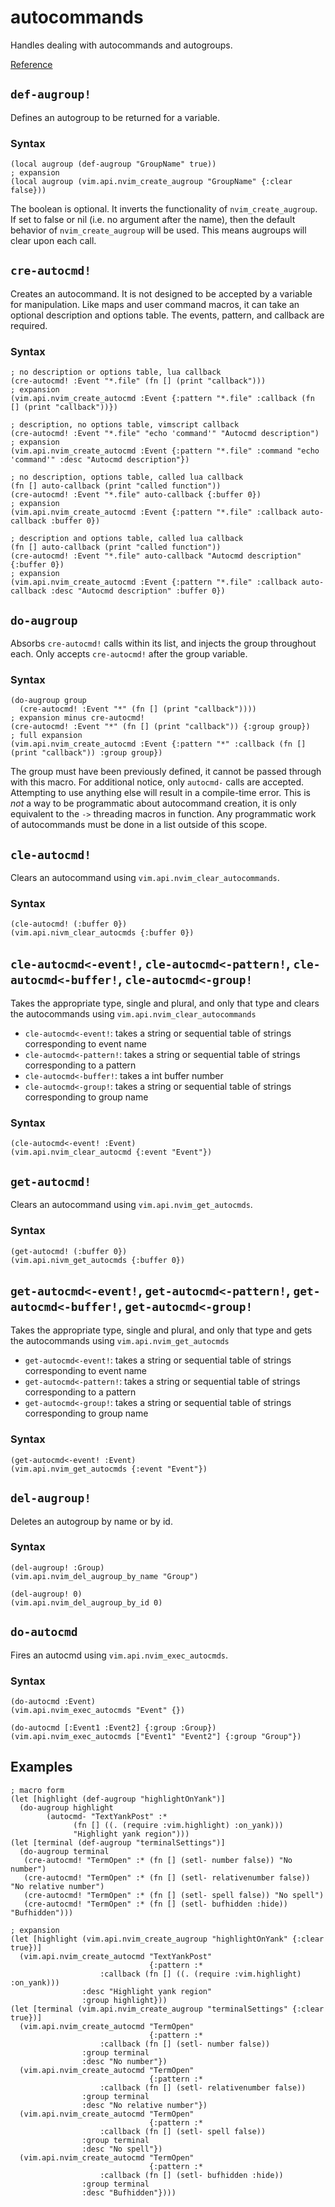 # autocommands
Handles dealing with autocommands and autogroups.


[Reference](/doc/reference/fnl/nvim-anisole-macros/autocmds.md)

## `def-augroup!`
Defines an autogroup to be returned for a variable.

### Syntax
```fennel
(local augroup (def-augroup "GroupName" true))
; expansion
(local augroup (vim.api.nvim_create_augroup "GroupName" {:clear false}))
```
The boolean is optional. It inverts the functionality of `nvim_create_augroup`. If set to false or nil (i.e. no argument after the name), then the default behavior of `nvim_create_augroup` will be used. This means augroups will clear upon each call.

## `cre-autocmd!`
Creates an autocommand. It is not designed to be accepted by a variable for manipulation. Like maps and user command macros, it can take an optional description and options table. The events, pattern, and callback are required.

### Syntax
```fennel
; no description or options table, lua callback
(cre-autocmd! :Event "*.file" (fn [] (print "callback")))
; expansion
(vim.api.nvim_create_autocmd :Event {:pattern "*.file" :callback (fn [] (print "callback"))})

; description, no options table, vimscript callback
(cre-autocmd! :Event "*.file" "echo 'command'" "Autocmd description")
; expansion
(vim.api.nvim_create_autocmd :Event {:pattern "*.file" :command "echo 'command'" :desc "Autocmd description"})

; no description, options table, called lua callback
(fn [] auto-callback (print "called function"))
(cre-autocmd! :Event "*.file" auto-callback {:buffer 0})
; expansion
(vim.api.nvim_create_autocmd :Event {:pattern "*.file" :callback auto-callback :buffer 0})

; description and options table, called lua callback
(fn [] auto-callback (print "called function"))
(cre-autocmd! :Event "*.file" auto-callback "Autocmd description" {:buffer 0})
; expansion
(vim.api.nvim_create_autocmd :Event {:pattern "*.file" :callback auto-callback :desc "Autocmd description" :buffer 0})
```

## `do-augroup`
Absorbs `cre-autocmd!` calls within its list, and injects the group throughout each. Only accepts `cre-autocmd!` after the group variable.

### Syntax
```fennel
(do-augroup group
  (cre-autocmd! :Event "*" (fn [] (print "callback"))))
; expansion minus cre-autocmd!
(cre-autocmd! :Event "*" (fn [] (print "callback")) {:group group})
; full expansion
(vim.api.nvim_create_autocmd :Event {:pattern "*" :callback (fn [] (print "callback")) :group group})
```

The group must have been previously defined, it cannot be passed through with this macro. For additional notice, only `autocmd-` calls are accepted. Attempting to use anything else will result in a compile-time error. This is *not* a way to be programmatic about autocommand creation, it is only equivalent to the `->` threading macros in function. Any programmatic work of autocommands must be done in a list outside of this scope.

## `cle-autocmd!`
Clears an autocommand using `vim.api.nvim_clear_autocommands`.

### Syntax
```fennel
(cle-autocmd! (:buffer 0})
(vim.api.nivm_clear_autocmds {:buffer 0})
```

## `cle-autocmd<-event!`, `cle-autocmd<-pattern!`, `cle-autocmd<-buffer!`, `cle-autocmd<-group!`
Takes the appropriate type, single and plural, and only that type and clears the autocommands using `vim.api.nvim_clear_autocommands`

- `cle-autocmd<-event!`: takes a string or sequential table of strings corresponding to event name
- `cle-autocmd<-pattern!`: takes a string or sequential table of strings corresponding to a pattern
- `cle-autocmd<-buffer!`: takes a int buffer number
- `cle-autocmd<-group!`: takes a string or sequential table of strings corresponding to group name

### Syntax
```fennel
(cle-autocmd<-event! :Event)
(vim.api.nvim_clear_autocmd {:event "Event"})
```

## `get-autocmd!`
Clears an autocommand using `vim.api.nvim_get_autocmds`.

### Syntax
```fennel
(get-autocmd! (:buffer 0})
(vim.api.nivm_get_autocmds {:buffer 0})
```

## `get-autocmd<-event!`, `get-autocmd<-pattern!`, `get-autocmd<-buffer!`, `get-autocmd<-group!`
Takes the appropriate type, single and plural, and only that type and gets the autocommands using `vim.api.nvim_get_autocmds`

- `get-autocmd<-event!`: takes a string or sequential table of strings corresponding to event name
- `get-autocmd<-pattern!`: takes a string or sequential table of strings corresponding to a pattern
- `get-autocmd<-group!`: takes a string or sequential table of strings corresponding to group name

### Syntax
```fennel
(get-autocmd<-event! :Event)
(vim.api.nvim_get_autocmds {:event "Event"})
```

## `del-augroup!`
Deletes an autogroup by name or by id.

### Syntax
```fennel
(del-augroup! :Group)
(vim.api.nvim_del_augroup_by_name "Group")

(del-augroup! 0)
(vim.api.nvim_del_augroup_by_id 0)
```

## `do-autocmd`
Fires an autocmd using `vim.api.nvim_exec_autocmds`.

### Syntax
```fennel
(do-autocmd :Event)
(vim.api.nvim_exec_autocmds "Event" {})

(do-autocmd [:Event1 :Event2] {:group :Group})
(vim.api.nvim_exec_autocmds ["Event1" "Event2"] {:group "Group"})
```

## Examples
```fennel
; macro form
(let [highlight (def-augroup "highlightOnYank")]
  (do-augroup highlight
        (autocmd- "TextYankPost" :* 
              (fn [] ((. (require :vim.highlight) :on_yank)))
              "Highlight yank region")))
(let [terminal (def-augroup "terminalSettings")]
  (do-augroup terminal
   (cre-autocmd! "TermOpen" :* (fn [] (setl- number false)) "No number")
   (cre-autocmd! "TermOpen" :* (fn [] (setl- relativenumber false)) "No relative number")
   (cre-autocmd! "TermOpen" :* (fn [] (setl- spell false)) "No spell")
   (cre-autocmd! "TermOpen" :* (fn [] (setl- bufhidden :hide)) "Bufhidden")))

; expansion
(let [highlight (vim.api.nvim_create_augroup "highlightOnYank" {:clear true})]
  (vim.api.nvim_create_autocmd "TextYankPost"
                               {:pattern :*
			        :callback (fn [] ((. (require :vim.highlight) :on_yank)))
				:desc "Highlight yank region"
				:group highlight}))
(let [terminal (vim.api.nvim_create_augroup "terminalSettings" {:clear true})]
  (vim.api.nvim_create_autocmd "TermOpen" 
                               {:pattern :* 
			        :callback (fn [] (setl- number false))
				:group terminal
				:desc "No number"})
  (vim.api.nvim_create_autocmd "TermOpen" 
                               {:pattern :* 
			        :callback (fn [] (setl- relativenumber false)) 
				:group terminal
				:desc "No relative number"})
  (vim.api.nvim_create_autocmd "TermOpen" 
                               {:pattern :* 
			        :callback (fn [] (setl- spell false)) 
				:group terminal
				:desc "No spell"})
  (vim.api.nvim_create_autocmd "TermOpen" 
                               {:pattern :* 
			        :callback (fn [] (setl- bufhidden :hide)) 
				:group terminal
				:desc "Bufhidden"})))
```
